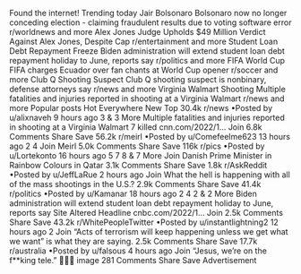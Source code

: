 Found the internet!
Trending today
Jair Bolsonaro
Bolsonaro now no longer conceding election - claiming fraudulent results due to voting software error
r/worldnews and more
Alex Jones
Judge Upholds $49 Million Verdict Against Alex Jones, Despite Cap
r/entertainment and more
Student Loan Debt Repayment Freeze
Biden administration will extend student loan debt repayment holiday to June, reports say
r/politics and more
FIFA World Cup
FIFA charges Ecuador over fan chants at World Cup opener
r/soccer and more
Club Q Shooting Suspect
Club Q shooting suspect is nonbinary, defense attorneys say
r/news and more
Virginia Walmart Shooting
Multiple fatalities and injuries reported in shooting at a Virginia Walmart
r/news and more
Popular posts
Hot
Everywhere
New
Top
30.4k
r/news
•Posted by
u/alixnaveh
9 hours ago
3
& 3 More
Multiple fatalities and injuries reported in shooting at a Virginia Walmart
7 killed
cnn.com/2022/1...
Join
6.8k Comments
Share
Save
56.2k
r/meirl
•Posted by
u/Comefeelme623
13 hours ago
2
4
Join
Meirl
5.0k Comments
Share
Save
116k
r/pics
•Posted by
u/Lortekonto
16 hours ago
5
7
8
& 7 More
Join
Danish Prime Minister in Rainbow Colours in Qatar
3.1k Comments
Share
Save
1.8k
r/AskReddit
•Posted by
u/JeffLaRue
2 hours ago
Join
What the hell is happening with all of the mass shootings in the U.S.?
2.9k Comments
Share
Save
41.4k
r/politics
•Posted by
u/Kamanar
18 hours ago
2
4
2
& 2 More
Biden administration will extend student loan debt repayment holiday to June, reports say
Site Altered Headline
cnbc.com/2022/1...
Join
2.5k Comments
Share
Save
43.2k
r/WhitePeopleTwitter
•Posted by
u/instantlightning2
12 hours ago
2
Join
“Acts of terrorism will keep happening unless we get what we want” is what they are saying.
2.5k Comments
Share
Save
17.7k
r/australia
•Posted by
u/falsous
4 hours ago
Join
“Jesus, we’re on the f**king tele.” 🤣🤣🤣
image
281 Comments
Share
Save
Advertisement